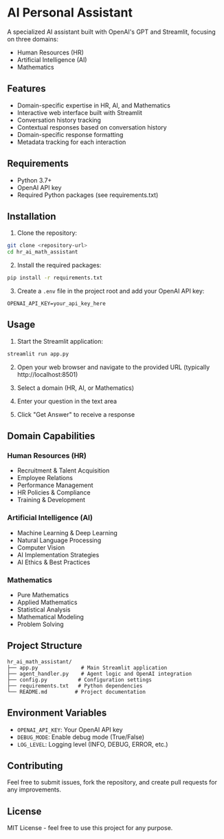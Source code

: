 # AI Personal Assistant

A specialized AI assistant built with OpenAI's GPT and Streamlit, focusing on three domains:
- Human Resources (HR)
- Artificial Intelligence (AI)
- Mathematics

## Features

- Domain-specific expertise in HR, AI, and Mathematics
- Interactive web interface built with Streamlit
- Conversation history tracking
- Contextual responses based on conversation history
- Domain-specific response formatting
- Metadata tracking for each interaction

## Requirements

- Python 3.7+
- OpenAI API key
- Required Python packages (see requirements.txt)

## Installation

1. Clone the repository:
```bash
git clone <repository-url>
cd hr_ai_math_assistant
```

2. Install the required packages:
```bash
pip install -r requirements.txt
```

3. Create a `.env` file in the project root and add your OpenAI API key:
```
OPENAI_API_KEY=your_api_key_here
```

## Usage

1. Start the Streamlit application:
```bash
streamlit run app.py
```

2. Open your web browser and navigate to the provided URL (typically http://localhost:8501)

3. Select a domain (HR, AI, or Mathematics)

4. Enter your question in the text area

5. Click "Get Answer" to receive a response

## Domain Capabilities

### Human Resources (HR)
- Recruitment & Talent Acquisition
- Employee Relations
- Performance Management
- HR Policies & Compliance
- Training & Development

### Artificial Intelligence (AI)
- Machine Learning & Deep Learning
- Natural Language Processing
- Computer Vision
- AI Implementation Strategies
- AI Ethics & Best Practices

### Mathematics
- Pure Mathematics
- Applied Mathematics
- Statistical Analysis
- Mathematical Modeling
- Problem Solving

## Project Structure

```
hr_ai_math_assistant/
├── app.py              # Main Streamlit application
├── agent_handler.py    # Agent logic and OpenAI integration
├── config.py          # Configuration settings
├── requirements.txt   # Python dependencies
└── README.md         # Project documentation
```

## Environment Variables

- `OPENAI_API_KEY`: Your OpenAI API key
- `DEBUG_MODE`: Enable debug mode (True/False)
- `LOG_LEVEL`: Logging level (INFO, DEBUG, ERROR, etc.)

## Contributing

Feel free to submit issues, fork the repository, and create pull requests for any improvements.

## License

MIT License - feel free to use this project for any purpose.
